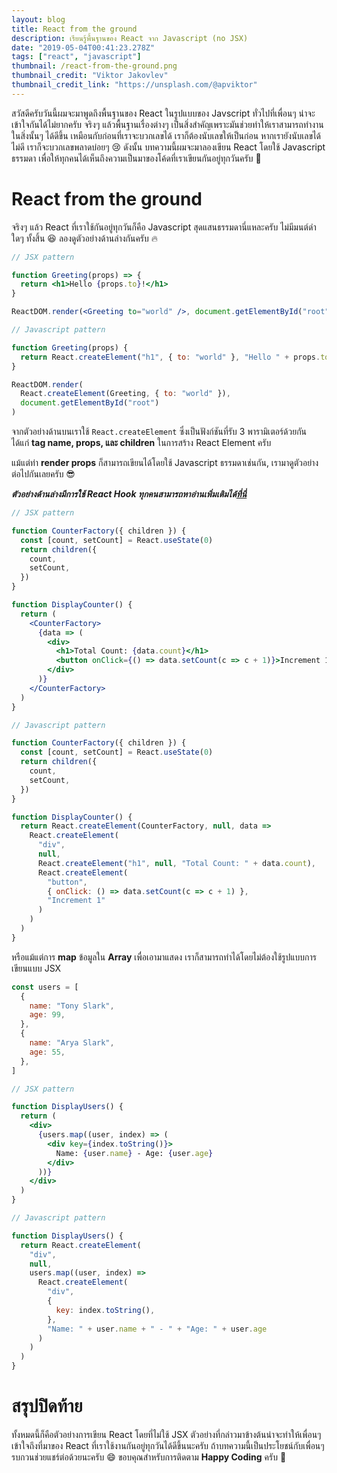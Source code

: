 ```yaml
---
layout: blog
title: React from the ground
description: เรียนรู้พื้นฐานของ React จาก Javascript (no JSX)
date: "2019-05-04T00:41:23.278Z"
tags: ["react", "javascript"]
thumbnail: /react-from-the-ground.png
thumbnail_credit: "Viktor Jakovlev"
thumbnail_credit_link: "https://unsplash.com/@apviktor"
---
```


สวัสดีครับวันนี้ผมจะมาพูดถึงพื้นฐานของ React ในรูปแบบของ Javscript ทั่วไปที่เพื่อนๆ น่าจะเข้าใจกันได้ไม่ยากครับ จริงๆ แล้วพื้นฐานเรื่องต่างๆ เป็นสิ่งสำคัญเพราะมันช่วยทำให้เราสามารถทำงานในสิ่งนั้นๆ ได้ดีขึ้น เหมือนกับก่อนที่เราจะบวกเลขได้ เราก็ต้องนับเลขให้เป็นก่อน หากเรายังนับเลขได้ไม่ดี เราก็จะบวกเลขพลาดบ่อยๆ :cry: ดังนั้น บทความนี้ผมจะมาลองเขียน React โดยใช้ Javascript ธรรมดา เพื่อให้ทุกคนได้เห็นถึงความเป็นมาของโค้ดที่เราเขียนกันอยู่ทุกวันครับ :triumph:

# React from the ground

จริงๆ แล้ว React ที่เราใช้กันอยู่ทุกวันก็คือ Javascript สุดแสนธรรมดานี่แหละครับ ไม่มีมนต์ดำใดๆ ทั้งสิ้น :laughing: ลองดูตัวอย่างด้านล่างกันครับ :fire:

```jsx
// JSX pattern

function Greeting(props) => {
  return <h1>Hello {props.to}!</h1>
}

ReactDOM.render(<Greeting to="world" />, document.getElementById("root"))
```

```javascript
// Javascript pattern

function Greeting(props) {
  return React.createElement("h1", { to: "world" }, "Hello " + props.to + "!")
}

ReactDOM.render(
  React.createElement(Greeting, { to: "world" }),
  document.getElementById("root")
)
```

จากตัวอย่างด้านบนเราใช้ `React.createElement` ซึ่งเป็นฟังก์ชันที่รับ 3 พารามิเตอร์ด้วยกัน ได้แก่ **tag name, props, และ children** ในการสร้าง React Element ครับ

แม้แต่ท่า **render props** ก็สามารถเขียนได้โดยใช้ Javascript ธรรมดาเช่นกัน, เรามาดูตัวอย่างต่อไปกันเลยครับ :sunglasses:

_**ตัวอย่างด้านล่างมีการใช้ React Hook ทุกคนสามารถหาอ่านเพิ่มเติมได้[ที่นี่](https://www.codenothing.co/blogs/react-hook-in-3-minutes/)**_

```jsx
// JSX pattern

function CounterFactory({ children }) {
  const [count, setCount] = React.useState(0)
  return children({
    count,
    setCount,
  })
}

function DisplayCounter() {
  return (
    <CounterFactory>
      {data => (
        <div>
          <h1>Total Count: {data.count}</h1>
          <button onClick={() => data.setCount(c => c + 1)}>Increment 1</button>
        </div>
      )}
    </CounterFactory>
  )
}
```

```jsx
// Javascript pattern

function CounterFactory({ children }) {
  const [count, setCount] = React.useState(0)
  return children({
    count,
    setCount,
  })
}

function DisplayCounter() {
  return React.createElement(CounterFactory, null, data =>
    React.createElement(
      "div",
      null,
      React.createElement("h1", null, "Total Count: " + data.count),
      React.createElement(
        "button",
        { onClick: () => data.setCount(c => c + 1) },
        "Increment 1"
      )
    )
  )
}
```

หรือแม้แต่การ **map** ข้อมูลใน **Array** เพื่อเอามาแสดง เราก็สามารถทำได้โดยไม่ต้องใช้รูปแบบการเขียนแบบ JSX

```jsx
const users = [
  {
    name: "Tony Slark",
    age: 99,
  },
  {
    name: "Arya Slark",
    age: 55,
  },
]
```

```jsx
// JSX pattern

function DisplayUsers() {
  return (
    <div>
      {users.map((user, index) => (
        <div key={index.toString()}>
          Name: {user.name} - Age: {user.age}
        </div>
      ))}
    </div>
  )
}
```

```javascript
// Javascript pattern

function DisplayUsers() {
  return React.createElement(
    "div",
    null,
    users.map((user, index) =>
      React.createElement(
        "div",
        {
          key: index.toString(),
        },
        "Name: " + user.name + " - " + "Age: " + user.age
      )
    )
  )
}
```

# สรุปปิดท้าย

ทั้งหมดนี้ก็คือตัวอย่างการเขียน React โดยที่ไม่ใช้ JSX ตัวอย่างที่กล่าวมาข้างต้นน่าจะทำให้เพื่อนๆ เข้าใจถึงที่มาของ React ที่เราใช้งานกันอยู่ทุกวันได้ดีขึ้นนะครับ ถ้าบทความนี้เป็นประโยชน์กับเพื่อนๆ รบกวนช่วยแชร์ต่อด้วยนะครับ :smile: ขอบคุณสำหรับการติดตาม **Happy Coding** ครับ :pray:
